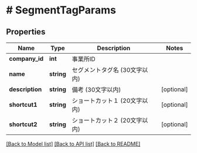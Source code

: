 # # SegmentTagParams

## Properties

Name | Type | Description | Notes
------------ | ------------- | ------------- | -------------
**company_id** | **int** | 事業所ID |
**name** | **string** | セグメントタグ名 (30文字以内) |
**description** | **string** | 備考 (30文字以内) | [optional]
**shortcut1** | **string** | ショートカット１ (20文字以内) | [optional]
**shortcut2** | **string** | ショートカット２ (20文字以内) | [optional]

[[Back to Model list]](../../README.md#models) [[Back to API list]](../../README.md#endpoints) [[Back to README]](../../README.md)
